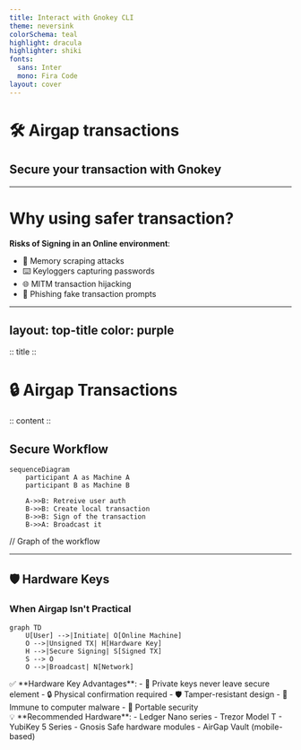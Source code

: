 ```yaml
---
title: Interact with Gnokey CLI
theme: neversink
colorSchema: teal
highlight: dracula
highlighter: shiki
fonts:
  sans: Inter
  mono: Fira Code
layout: cover
---
```



# 🛠️ Airgap transactions
## Secure your transaction with Gnokey

<!--
Gnokey is the primary CLI tool for interacting with Gno chains
Handles key management, transaction signing, and querying
-->

---

# Why using safer transaction? 

**Risks of Signing in an Online environment**:
- 🔑 Memory scraping attacks
- ⌨️ Keyloggers capturing passwords
- 🌐 MITM transaction hijacking
- 📧 Phishing fake transaction prompts


---
layout: top-title
color: purple
---

:: title ::
# 🔒 Airgap Transactions
:: content ::

## Secure Workflow

```mermaid
sequenceDiagram
    participant A as Machine A
    participant B as Machine B
    
    A->>B: Retreive user auth
    B->>B: Create local transaction
    B->>B: Sign of the transaction
    B->>A: Broadcast it
```


// Graph of the workflow

---

## 🛡️ Hardware Keys

### When Airgap Isn't Practical

```mermaid
graph TD
    U[User] -->|Initiate| O[Online Machine]
    O -->|Unsigned TX| H[Hardware Key]
    H -->|Secure Signing| S[Signed TX]
    S --> O
    O -->|Broadcast| N[Network]
```

<div class="grid grid-cols-2 gap-4 mt-6">
<div class="ns-bg-success ns-border-success">
✅ **Hardware Key Advantages**:
- 🔐 Private keys never leave secure element
- 🔒 Physical confirmation required
- 🛡️ Tamper-resistant design
- 🧪 Immune to computer malware
- 🔋 Portable security
</div>

<div class="ns-bg-info ns-border-info">
💡 **Recommended Hardware**:
- Ledger Nano series
- Trezor Model T
- YubiKey 5 Series
- Gnosis Safe hardware modules
- AirGap Vault (mobile-based)
</div>
</div>
